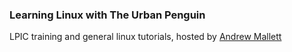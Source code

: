 ### Learning Linux with The Urban Penguin

LPIC training and general linux tutorials, hosted by [Andrew Mallett](https://www.theurbanpenguin.com)

